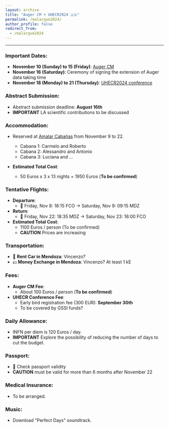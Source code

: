```yaml
---
layout: archive
title: "Auger CM + UHECR2024 🇦🇷"
permalink: /malargue2024/
author_profile: false
redirect_from:
  - /malargue2024
---
```


---

### Important Dates:
- **November 10 (Sunday) to 15 (Friday)**: [Auger CM]()
- **November 16 (Saturday)**: Ceremony of signing the extension of Auger data taking time
- **November 18 (Monday) to 21 (Thursday)**: [UHECR2024 conference](https://indico.ahuekna.org.ar/event/768/)

### Abstract Submission:
- Abstract submission deadline: **August 16th**
- **IMPORTANT** LA scientific contributions to be discussed

### Accommodation:
- Reserved at [Amalar Cabañas](https://www.amalar.com.ar/) from November 9 to 22.
  - Cabana 1: Carmelo and Roberto
  - Cabana 2: Alessandro and Antonio
  - Cabana 3: Luciana and ...

- **Estimated Total Cost**: 
  - 50 Euros x 3 x 13 nights = 1950 Euros (**To be confirmed**)

### Tentative Flights:
- **Departure**:
  - 🛫 Friday, Nov 8: 18:15 FCO -> Saturday, Nov 9: 09:15 MDZ
- **Return**:
  - 🛬 Friday, Nov 22: 18:35 MDZ -> Saturday, Nov 23: 16:00 FCO
- **Estimated Total Cost**: 
  - 1100 Euros / person (To be confirmed)
  - **CAUTION** Prices are increasing

### Transportation:
- 🚗 **Rent Car in Mendoza**: Vincenzo?
- 💵 **Money Exchange in Mendoza**: Vincenzo?  At least 1 kE

### Fees:
- **Auger CM Fee**:
  - About 100 Euros / person (**To be confirmed**)
- **UHECR Conference Fee**:
  - Early bird registration fee (300 EUR): **September 30th**
  - To be covered by GSSI funds?

### Daily Allowance:
- INFN per diem is 120 Euros / day.
- **IMPORTANT** Explore the possibility of reducing the number of days to cut the budget.

### Passport:
- 🛂 Check passport validity
- **CAUTION** must be valid for more than 6 months after November 22

### Medical Insurance:
- To be arranged.

### Music:
- Download "Perfect Days" soundtrack.

